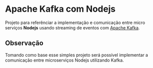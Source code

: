 # Apache Kafka com Nodejs
Projeto para referênciar a implementação e comunicação entre micro serviços <strong>Nodejs</strong> usando streaming de eventos com [Apache Kafka](https://kafka.apache.org/).

## Observação
Tomando como base esse simples projeto será possível implementar a comunicação entre microserviços Nodejs utilizando Kafka.
